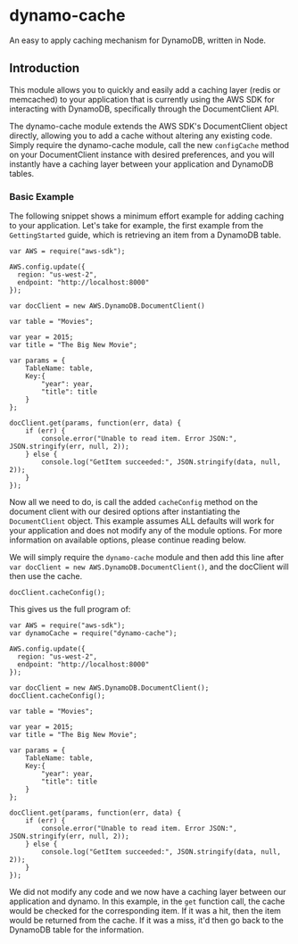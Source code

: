 # dynamo-cache

An easy to apply caching mechanism for DynamoDB, written in Node.

## Introduction

This module allows you to quickly and easily add a caching layer (redis or memcached) to your application that is currently using the AWS SDK for interacting with DynamoDB, specifically through the DocumentClient API.

The dynamo-cache module extends the AWS SDK's DocumentClient object directly, allowing you to add a cache without altering any existing code. Simply require the dynamo-cache module, call the new `configCache` method on your DocumentClient instance with desired preferences, and you will instantly have a caching layer between your application and DynamoDB tables.

### Basic Example 
The following snippet shows a minimum effort example for adding caching to your application. Let's take for example, the first example from the `GettingStarted` guide, which is retrieving an item from a DynamoDB table.

    var AWS = require("aws-sdk");
    
    AWS.config.update({
      region: "us-west-2",
      endpoint: "http://localhost:8000"
    });
    
    var docClient = new AWS.DynamoDB.DocumentClient()
    
    var table = "Movies";
    
    var year = 2015;
    var title = "The Big New Movie";
    
    var params = {
        TableName: table,
        Key:{
            "year": year,
            "title": title
        }
    };
    
    docClient.get(params, function(err, data) {
        if (err) {
            console.error("Unable to read item. Error JSON:", JSON.stringify(err, null, 2));
        } else {
            console.log("GetItem succeeded:", JSON.stringify(data, null, 2));
        }
    });


Now all we need to do, is call the added `cacheConfig` method on the document client with our desired options after instantiating the `DocumentClient` object. This example assumes ALL defaults will work for your application and does not modify any of the module options. For more information on available options, please continue reading below.

We will simply require the `dynamo-cache` module and then add this line after `var docClient = new AWS.DynamoDB.DocumentClient()`, and the docClient will then use the cache.

    docClient.cacheConfig();


This gives us the full program of:


    var AWS = require("aws-sdk");
    var dynamoCache = require("dynamo-cache");
    
    AWS.config.update({
      region: "us-west-2",
      endpoint: "http://localhost:8000"
    });
    
    var docClient = new AWS.DynamoDB.DocumentClient();
    docClient.cacheConfig();
    
    var table = "Movies";
    
    var year = 2015;
    var title = "The Big New Movie";
    
    var params = {
        TableName: table,
        Key:{
            "year": year,
            "title": title
        }
    };
    
    docClient.get(params, function(err, data) {
        if (err) {
            console.error("Unable to read item. Error JSON:", JSON.stringify(err, null, 2));
        } else {
            console.log("GetItem succeeded:", JSON.stringify(data, null, 2));
        }
    });


We did not modify any code and we now have a caching layer between our application and dynamo. In this example, in the `get` function call, the cache would be checked for the corresponding item. If it was a hit, then the item would be returned from the cache. If it was a miss, it'd then go back to the DynamoDB table for the information.


